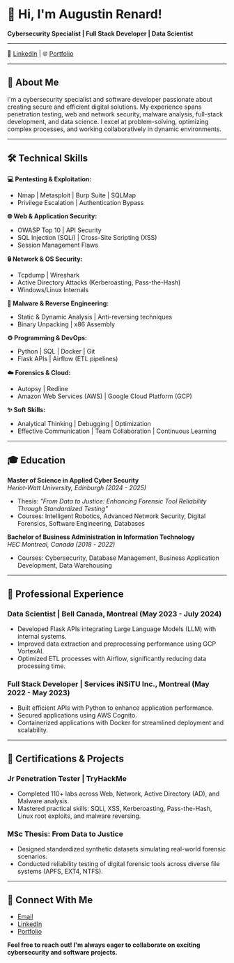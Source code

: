 # 👋 Hi, I'm Augustin Renard!

**Cybersecurity Specialist | Full Stack Developer | Data Scientist**

---

🔗 [LinkedIn](https://linkedin.com/in/augustin-renard-986855179) | 🌐 [Portfolio](https://augmaster.github.io)

---

## 🚀 About Me
I'm a cybersecurity specialist and software developer passionate about creating secure and efficient digital solutions. My experience spans penetration testing, web and network security, malware analysis, full-stack development, and data science. I excel at problem-solving, optimizing complex processes, and working collaboratively in dynamic environments.

---

## 🛠️ Technical Skills

**💻 Pentesting & Exploitation:**
- Nmap | Metasploit | Burp Suite | SQLMap
- Privilege Escalation | Authentication Bypass

**🌐 Web & Application Security:**
- OWASP Top 10 | API Security
- SQL Injection (SQLi) | Cross-Site Scripting (XSS)
- Session Management Flaws

**🔒 Network & OS Security:**
- Tcpdump | Wireshark
- Active Directory Attacks (Kerberoasting, Pass-the-Hash)
- Windows/Linux Internals

**🐞 Malware & Reverse Engineering:**
- Static & Dynamic Analysis | Anti-reversing techniques
- Binary Unpacking | x86 Assembly

**⚙️ Programming & DevOps:**
- Python | SQL | Docker | Git
- Flask APIs | Airflow (ETL pipelines)

**☁️ Forensics & Cloud:**
- Autopsy | Redline
- Amazon Web Services (AWS) | Google Cloud Platform (GCP)

**✨ Soft Skills:**
- Analytical Thinking | Debugging | Optimization
- Effective Communication | Team Collaboration | Continuous Learning

---

## 🎓 Education

**Master of Science in Applied Cyber Security**  
*Heriot-Watt University, Edinburgh (2024 - 2025)*  
- Thesis: *"From Data to Justice: Enhancing Forensic Tool Reliability Through Standardized Testing"*  
- Courses: Intelligent Robotics, Advanced Network Security, Digital Forensics, Software Engineering, Databases

**Bachelor of Business Administration in Information Technology**  
*HEC Montreal, Canada (2018 - 2022)*  
- Courses: Cybersecurity, Database Management, Business Application Development, Data Warehousing

---

## 💼 Professional Experience

### Data Scientist | Bell Canada, Montreal (May 2023 - July 2024)
- Developed Flask APIs integrating Large Language Models (LLM) with internal systems.
- Improved data extraction and preprocessing performance using GCP VortexAI.
- Optimized ETL processes with Airflow, significantly reducing data processing time.

### Full Stack Developer | Services iNSiTU Inc., Montreal (May 2022 - May 2023)
- Built efficient APIs with Python to enhance application performance.
- Secured applications using AWS Cognito.
- Containerized applications with Docker for streamlined deployment and scalability.

---

## 🥇 Certifications & Projects

### Jr Penetration Tester | TryHackMe
- Completed 110+ labs across Web, Network, Active Directory (AD), and Malware analysis.
- Mastered practical skills: SQLi, XSS, Kerberoasting, Pass-the-Hash, Linux root exploits, and malware reversing.

### MSc Thesis: From Data to Justice
- Designed standardized synthetic datasets simulating real-world forensic scenarios.
- Conducted reliability testing of digital forensic tools across diverse file systems (APFS, EXT4, NTFS).

---

## 🔗 Connect With Me
- [Email](mailto:augustin.renard77@gmail.com)
- [LinkedIn](https://linkedin.com/in/augustin-renard-986855179)
- [Portfolio](https://augmaster.github.io)

**Feel free to reach out! I'm always eager to collaborate on exciting cybersecurity and software projects.**
